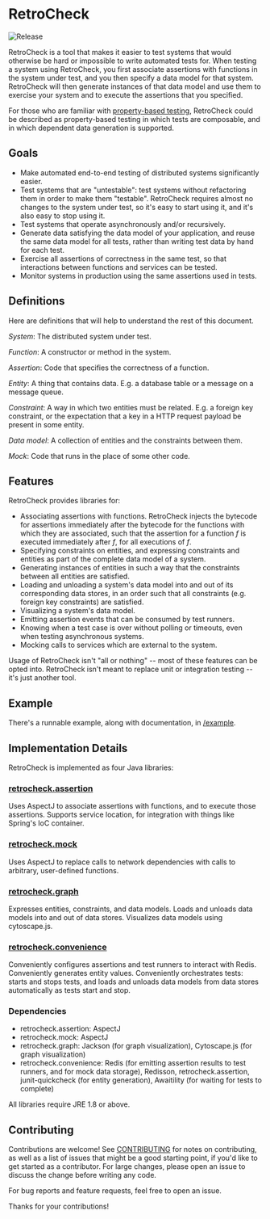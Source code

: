 # RetroCheck

![Release](https://github.com/tomakita/retrocheck/workflows/Release/badge.svg)

RetroCheck is a tool that makes it easier to test systems that would otherwise be hard or impossible to write automated tests for.  When testing a system using RetroCheck, you first associate assertions with functions in the system under test, and you then specify a data model for that system.  RetroCheck will then generate instances of that data model and use them to exercise your system and to execute the assertions that you specified.

For those who are familiar with [property-based testing](https://fsharpforfunandprofit.com/posts/property-based-testing/), RetroCheck could be described as property-based testing in which tests are composable, and in which dependent data generation is supported.

## Goals

- Make automated end-to-end testing of distributed systems significantly easier.
- Test systems that are "untestable": test systems without refactoring them in order to make them "testable".  RetroCheck requires almost no changes to the system under test, so it's easy to start using it, and it's also easy to stop using it.
- Test systems that operate asynchronously and/or recursively.
- Generate data satisfying the data model of your application, and reuse the same data model for all tests, rather than writing test data by hand for each test.
- Exercise all assertions of correctness in the same test, so that interactions between functions and services can be tested.
- Monitor systems in production using the same assertions used in tests.

## Definitions

Here are definitions that will help to understand the rest of this document.

*System*: The distributed system under test. 

*Function*: A constructor or method in the system.

*Assertion*: Code that specifies the correctness of a function.

*Entity*: A thing that contains data.  E.g. a database table or a message on a message queue.

*Constraint*: A way in which two entities must be related.  E.g. a foreign key constraint, or the expectation that a key in a HTTP request payload be present in some entity.

*Data model*: A collection of entities and the constraints between them.

*Mock*: Code that runs in the place of some other code.

## Features

RetroCheck provides libraries for:

- Associating assertions with functions.  RetroCheck injects the bytecode for assertions immediately after the bytecode for the functions with which they are associated, such that the assertion for a function *f* is executed immediately after *f*, for all executions of *f*.
- Specifying constraints on entities, and expressing constraints and entities as part of the complete data model of a system.
- Generating instances of entities in such a way that the constraints between all entities are satisfied.
- Loading and unloading a system's data model into and out of its corresponding data stores, in an order such that all constraints (e.g. foreign key constraints) are satisfied.
- Visualizing a system's data model.
- Emitting assertion events that can be consumed by test runners.
- Knowing when a test case is over without polling or timeouts, even when testing asynchronous systems.
- Mocking calls to services which are external to the system.

Usage of RetroCheck isn't "all or nothing" -- most of these features can be opted into.  RetroCheck isn't meant to replace unit or integration testing -- it's just another tool.

## Example

There's a runnable example, along with documentation, in [/example](https://github.com/tomakita/retrocheck/tree/master/example#example).

## Implementation Details

RetroCheck is implemented as four Java libraries:

### [retrocheck.assertion](https://github.com/tomakita/retrocheck/tree/master/src/assertion#retrocheckassertion)

Uses AspectJ to associate assertions with functions, and to execute those assertions.  Supports service location, for integration with things like Spring's IoC container.

### [retrocheck.mock](https://github.com/tomakita/retrocheck/tree/master/src/mock#retrocheckmock)

Uses AspectJ to replace calls to network dependencies with calls to arbitrary, user-defined functions.

### [retrocheck.graph](https://github.com/tomakita/retrocheck/tree/master/src/graph#retrocheckgraph)

Expresses entities, constraints, and data models.  Loads and unloads data models into and out of data stores.  Visualizes data models using cytoscape.js.

### [retrocheck.convenience](https://github.com/tomakita/retrocheck/tree/master/src/convenience#retrocheckconvenience)

Conveniently configures assertions and test runners to interact with Redis.  Conveniently generates entity values.  Conveniently orchestrates tests: starts and stops tests, and loads and unloads data models from data stores automatically as tests start and stop.

### Dependencies

- retrocheck.assertion: AspectJ
- retrocheck.mock: AspectJ
- retrocheck.graph: Jackson (for graph visualization), Cytoscape.js (for graph visualization)
- retrocheck.convenience: Redis (for emitting assertion results to test runners, and for mock data storage), Redisson, retrocheck.assertion, junit-quickcheck (for entity generation), Awaitility (for waiting for tests to complete)

All libraries require JRE 1.8 or above.

## Contributing

Contributions are welcome!  See [CONTRIBUTING](https://github.com/tomakita/retrocheck/blob/master/CONTRIBUTING.md) for notes on contributing, as well as a list of issues that might be a good starting point, if you'd like to get started as a contributor.  For large changes, please open an issue to discuss the change before writing any code.

For bug reports and feature requests, feel free to open an issue.

Thanks for your contributions!
